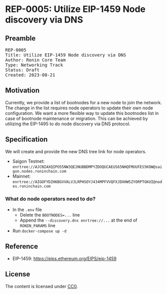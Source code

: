 # REP-0005: Utilize EIP-1459 Node discovery via DNS

## Preamble

<pre>
REP-0005
Title: Utilize EIP-1459 Node discovery via DNS
Author: Ronin Core Team
Type: Networking Track
Status: Draft
Created: 2023-08-21
</pre>

## Motivation

Currently, we provide a list of bootnodes for a new node to join the network. The change in the list requires node operators to update their own node configuration. We want a more flexible way to update this bootnodes list in case of bootnode maintenance or migration. This can be achieved by utilizing the EIP-1495 to do node discovery via DNS protocol.

## Specification

We will create and provide the new DNS tree link for node operators. 
- Saigon Testnet: `enrtree://AJCNIAXQIPO55NW3QE2NUBBDMPYZDOQUCAEUS65NHQFMUUFES5KOW@saigon.nodes.roninchain.com`
- Mainnet: `enrtree://AIGOFYDZH6BGVVALVJLRPHSOYJ434MPFVVQFXJDXHW5ZYORPTGKUI@nodes.roninchain.com`

### What do node operators need to do?
- In the `.env` file
	+ Delete the `BOOTNODES=...` line
	+ Append the `--discovery.dns enrtree://...` at the end of `RONIN_PARAMS` line
- Run `docker-compose up -d`

## Reference
- EIP-1459: https://eips.ethereum.org/EIPS/eip-1459

## License

The content is licensed under [CC0](https://creativecommons.org/publicdomain/zero/1.0/).